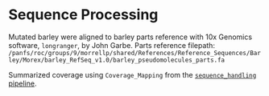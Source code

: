# Sequence Processing

Mutated barley were aligned to barley parts reference with 10x Genomics software, `longranger`, by John Garbe.
Parts reference filepath: `/panfs/roc/groups/9/morrellp/shared/References/Reference_Sequences/Barley/Morex/barley_RefSeq_v1.0/barley_pseudomolecules_parts.fa`

Summarized coverage using `Coverage_Mapping` from the [`sequence_handling` pipeline](https://github.com/MorrellLAB/sequence_handling).
